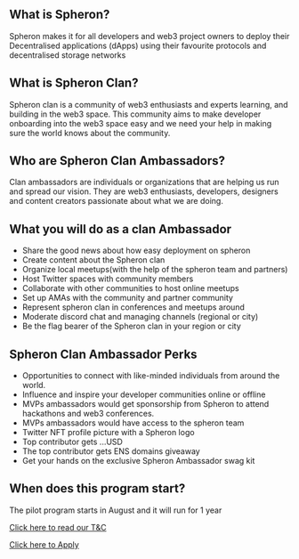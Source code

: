 ## What is Spheron?

Spheron makes it for all developers and web3 project owners to deploy their Decentralised applications (dApps) using their favourite protocols and decentralised storage networks

## What is Spheron Clan?

Spheron clan is a community of web3 enthusiasts and experts learning, and building in the web3 space. This community aims to make developer onboarding into the web3 space easy and we need your help in making sure the world knows about the community.

## Who are Spheron Clan Ambassadors?

Clan ambassadors are individuals or organizations that are helping us run and spread our vision. They are web3 enthusiasts, developers, designers and content creators passionate about what we are doing.

## What you will do as a clan Ambassador

- Share the good news about how easy deployment on spheron
- Create content about the Spheron clan
- Organize local meetups(with the help of the spheron team and partners)
- Host Twitter spaces with community members
- Collaborate with other communities to host online meetups
- Set up AMAs with the community and partner community
- Represent spheron clan in conferences and meetups around
- Moderate discord chat and managing channels (regional or city)
- Be the flag bearer of the Spheron clan in your region or city

## Spheron Clan Ambassador Perks

- Opportunities to connect with like-minded individuals from around the world.
- Influence and inspire your developer communities online or offline
- MVPs ambassadors would get sponsorship from Spheron to attend hackathons and web3 conferences.
- MVPs ambassadors would have access to the spheron team
- Twitter NFT profile picture with a Spheron logo
- Top contributor gets ...USD
- The top contributor gets ENS domains giveaway
- Get your hands on the exclusive Spheron Ambassador swag kit

## When does this program start?

The pilot program starts in August and it will run for 1 year

[Click here to read our T&C](https://doc.clickup.com/37472741/d/h/13qjf5-7264/1db16213e4b85b4)

[Click here to Apply](https://forms.gle/WZY4reK3jSeMRVuY8)
